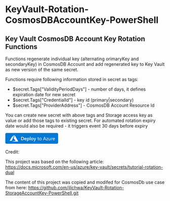 # KeyVault-Rotation-CosmosDBAccountKey-PowerShell

## Key Vault CosmosDB Account Key Rotation Functions

Functions regenerate individual key (alternating orimaryKey and secondaryKey) in CosmosDB Account and add regenerated key to Key Vault as new version of the same secret.

Functions require following information stored in secret as tags:
- $secret.Tags["ValidityPeriodDays"] - number of days, it defines expiration date for new secret
- $secret.Tags["CredentialId"] - key id (primary|secondary)
- $secret.Tags["ProviderAddress"] - CosmosDB Account Resource Id

You can create new secret with above tags and Storage access key as value or add those tags to existing secret. For automated rotation expiry date would also be required - it triggers event 30 days before expiry

<a href="https://portal.azure.com/#create/Microsoft.Template/uri/" target="_blank">
    <img src="https://raw.githubusercontent.com/Azure/azure-quickstart-templates/master/1-CONTRIBUTION-GUIDE/images/deploytoazure.png"/>
</a>

Credit:

This project was based on the following article: https://docs.microsoft.com/en-us/azure/key-vault/secrets/tutorial-rotation-dual

The content of this project was copied and modifed for CosmosDb use case from here: https://github.com/jlichwa/KeyVault-Rotation-StorageAccountKey-PowerShell.git 

